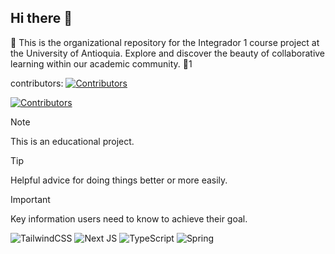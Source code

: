 ## Hi there 👋


🐧 This is the organizational repository for the Integrador 1 course project at the University of Antioquia. Explore and discover the beauty of collaborative learning within our academic community. 🌟1

contributors: 
[![Contributors](https://contributors-img.web.app/image?repo=Integradorl-UdeA/frontend_administrator-console)](https://github.com/Integradorl-UdeA/frontend_administrator-console/graphs/contributors)

[![Contributors](https://contributors-img.web.app/image?repo=Integradorl-UdeA/backend_administrator-console)](https://github.com/Integradorl-UdeA/backend_administrator-console/graphs/contributors)


> [!NOTE]
> This is an educational project.

> [!TIP]
> Helpful advice for doing things better or more easily.

> [!IMPORTANT]
> Key information users need to know to achieve their goal.

 
![TailwindCSS](https://img.shields.io/badge/tailwindcss-%2338B2AC.svg?logo=tailwind-css&logoColor=white) ![Next JS](https://img.shields.io/badge/Next-black?logo=next.js&logoColor=white) ![TypeScript](https://img.shields.io/badge/typescript-%23007ACC.svg?logo=typescript&logoColor=white) ![Spring](https://img.shields.io/badge/spring-%236DB33F.svg?logo=spring&logoColor=white) 




